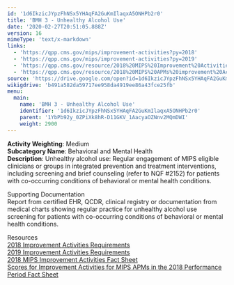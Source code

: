 ```yaml
---
id: '1d6IkzicJYpzFhNSx5YHAqFA2GuKmIlaqxA5ONHPb2r0'
title: 'BMH 3 - Unhealthy Alcohol Use'
date: '2020-02-27T20:51:05.888Z'
version: 16
mimeType: 'text/x-markdown'
links:
  - 'https://qpp.cms.gov/mips/improvement-activities?py=2018'
  - 'https://qpp.cms.gov/mips/improvement-activities?py=2019'
  - 'https://qpp.cms.gov/resource/2018%20MIPS%20Improvement%20Activities%20Fact%20Sheet'
  - 'https://qpp.cms.gov/resource/2018%20MIPS%20APMs%20improvement%20Activities%20scores%20fact%20sheet'
source: 'https://drive.google.com/open?id=1d6IkzicJYpzFhNSx5YHAqFA2GuKmIlaqxA5ONHPb2r0'
wikigdrive: 'b491a582da59717ee958da4919ee86a43fce25fb'
menu:
  main:
    name: 'BMH 3 - Unhealthy Alcohol Use'
    identifier: '1d6IkzicJYpzFhNSx5YHAqFA2GuKmIlaqxA5ONHPb2r0'
    parent: '1YbPb92y_0ZPiXk8hR-D11GKV_1AacyaOZNnv2MQmDWI'
    weight: 2900
---
```





**Activity Weighting**: Medium  
**Subcategory Name**: Behavioral and Mental Health  
**Description**: Unhealthy alcohol use: Regular engagement of MIPS eligible clinicians or groups in integrated prevention and treatment interventions, including screening and brief counseling (refer to NQF #2152) for patients with co-occurring conditions of behavioral or mental health conditions.




Supporting Documentation  
Report from certified EHR, QCDR, clinical registry or documentation from medical charts showing regular practice for unhealthy alcohol use screening for patients with co-occurring conditions of behavioral or mental health conditions.




Resources  
[2018 Improvement Activities Requirements](https://qpp.cms.gov/mips/improvement-activities?py=2018)  
[2019 Improvement Activities Requirements](https://qpp.cms.gov/mips/improvement-activities?py=2019)  
[2018 MIPS Improvement Activities Fact Sheet](https://qpp.cms.gov/resource/2018%20MIPS%20Improvement%20Activities%20Fact%20Sheet)  
[Scores for Improvement Activities for MIPS APMs in the 2018 Performance Period Fact Sheet](https://qpp.cms.gov/resource/2018%20MIPS%20APMs%20improvement%20Activities%20scores%20fact%20sheet)
